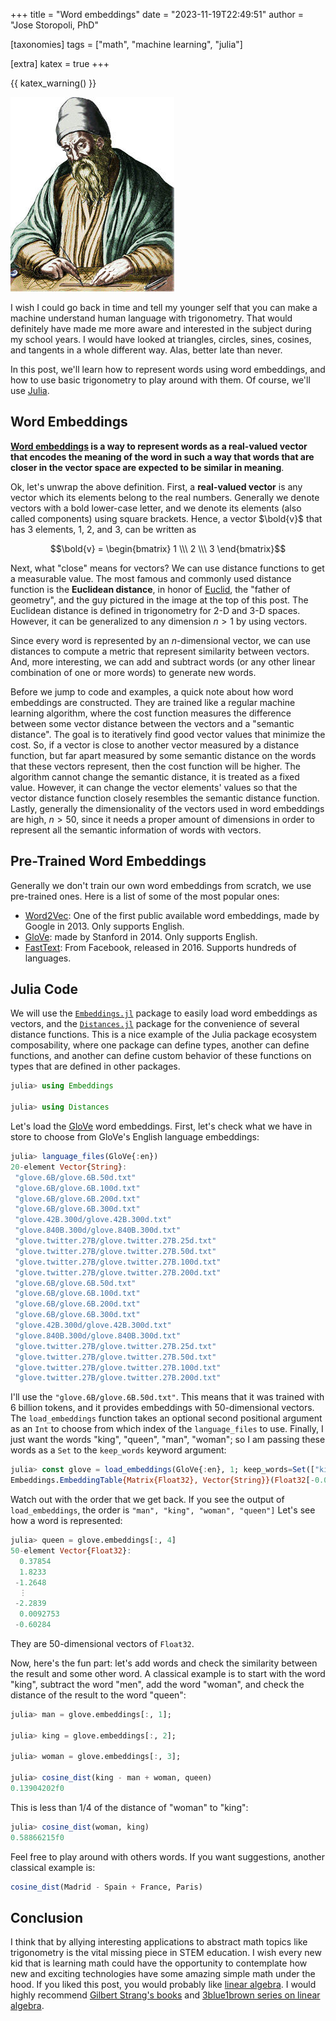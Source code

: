 +++
title = "Word embeddings"
date = "2023-11-19T22:49:51"
author = "Jose Storopoli, PhD"

[taxonomies]
tags = ["math", "machine learning", "julia"]

[extra]
katex = true
+++

{{ katex_warning() }}

![Euclid of Alexandria](euclid.jpg)

I wish I could go back in time and tell my younger self
that you can make a machine understand human language with trigonometry.
That would definitely have made me more aware and interested in the
subject during my school years.
I would have looked at triangles, circles, sines, cosines, and tangents
in a whole different way.
Alas, better late than never.

In this post, we'll learn how to represent words using word embeddings,
and how to use basic trigonometry to play around with them.
Of course, we'll use [Julia](https://julialang.org).

## Word Embeddings

**[Word embeddings](https://en.wikipedia.org/wiki/Word_embedding) is a way to
represent words as a real-valued vector that encodes the meaning of the word
in such a way that words that are closer in the vector space are expected
to be similar in meaning**.

Ok, let's unwrap the above definition.
First, a **real-valued vector** is any vector which its elements belong to the real
numbers.
Generally we denote vectors with a bold lower-case letter,
and we denote its elements (also called components) using square brackets.
Hence, a vector $\bold{v}$ that has 3 elements, $1$, $2$, and $3$,
can be written as

$$\bold{v} = \begin{bmatrix} 1 \\\ 2 \\\ 3 \end{bmatrix}$$

Next, what "close" means for vectors?
We can use distance functions to get a measurable value.
The most famous and commonly used distance function is the **Euclidean distance**,
in honor of [Euclid](https://en.wikipedia.org/wiki/Euclid), the "father of geometry",
and the guy pictured in the image at the top of this post.
The Euclidean distance is defined in trigonometry for 2-D and 3-D spaces.
However, it can be generalized to any dimension $n > 1$ by using vectors.

Since every word is represented by an $n$-dimensional vector,
we can use distances to compute a metric that represent similarity between vectors.
And, more interesting, we can add and subtract words
(or any other linear combination of one or more words) to generate new words.

Before we jump to code and examples, a quick note about how word embeddings
are constructed.
They are trained like a regular machine learning algorithm,
where the cost function measures the difference between
some vector distance between the vectors and a "semantic distance".
The goal is to iteratively find good vector values that minimize the cost.
So, if a vector is close to another vector measured by a distance function,
but far apart measured by some semantic distance on the words that these
vectors represent, then the cost function will be higher.
The algorithm cannot change the semantic distance, it is treated as a fixed value.
However, it can change the vector elements' values so that the vector distance function
closely resembles the semantic distance function.
Lastly, generally the dimensionality of the vectors used in word embeddings
are high, $n > 50$, since it needs a proper amount of dimensions in order to
represent all the semantic information of words with vectors.

## Pre-Trained Word Embeddings

Generally we don't train our own word embeddings from scratch,
we use pre-trained ones.
Here is a list of some of the most popular ones:

- [Word2Vec](https://code.google.com/archive/p/word2vec/):
  One of the first public available word embeddings,
  made by Google in 2013.
  Only supports English.
- [GloVe](https://nlp.stanford.edu/projects/glove/):
  made by Stanford in 2014.
  Only supports English.
- [FastText](https://fasttext.cc/):
  From Facebook, released in 2016.
  Supports hundreds of languages.

## Julia Code

We will use the [`Embeddings.jl`](https://github.com/JuliaText/Embeddings.jl)
package to easily load word embeddings as vectors,
and the [`Distances.jl`](https://github.com/JuliaStats/Distances.jl)
package for the convenience of several distance functions.
This is a nice example of the Julia package ecosystem composability,
where one package can define types, another can define functions,
and another can define custom behavior of these functions on types that
are defined in other packages.

```julia
julia> using Embeddings

julia> using Distances
```

Let's load the [GloVe](https://nlp.stanford.edu/projects/glove/)
word embeddings.
First, let's check what we have in store to choose from
GloVe's English language embeddings:

```julia
julia> language_files(GloVe{:en})
20-element Vector{String}:
 "glove.6B/glove.6B.50d.txt"
 "glove.6B/glove.6B.100d.txt"
 "glove.6B/glove.6B.200d.txt"
 "glove.6B/glove.6B.300d.txt"
 "glove.42B.300d/glove.42B.300d.txt"
 "glove.840B.300d/glove.840B.300d.txt"
 "glove.twitter.27B/glove.twitter.27B.25d.txt"
 "glove.twitter.27B/glove.twitter.27B.50d.txt"
 "glove.twitter.27B/glove.twitter.27B.100d.txt"
 "glove.twitter.27B/glove.twitter.27B.200d.txt"
 "glove.6B/glove.6B.50d.txt"
 "glove.6B/glove.6B.100d.txt"
 "glove.6B/glove.6B.200d.txt"
 "glove.6B/glove.6B.300d.txt"
 "glove.42B.300d/glove.42B.300d.txt"
 "glove.840B.300d/glove.840B.300d.txt"
 "glove.twitter.27B/glove.twitter.27B.25d.txt"
 "glove.twitter.27B/glove.twitter.27B.50d.txt"
 "glove.twitter.27B/glove.twitter.27B.100d.txt"
 "glove.twitter.27B/glove.twitter.27B.200d.txt"
```

I'll use the `"glove.6B/glove.6B.50d.txt"`.
This means that it was trained with 6 billion tokens,
and it provides embeddings with 50-dimensional vectors.
The `load_embeddings` function takes an optional second positional
argument as an `Int` to choose from which index of the `language_files` to use.
Finally, I just want the words "king", "queen", "man", "woman";
so I am passing these words as a `Set` to the `keep_words` keyword argument:

```julia
julia> const glove = load_embeddings(GloVe{:en}, 1; keep_words=Set(["king", "queen", "man", "woman"]));
Embeddings.EmbeddingTable{Matrix{Float32}, Vector{String}}(Float32[-0.094386 0.50451 -0.18153 0.37854; 0.43007 0.68607 0.64827 1.8233; … ; 0.53135 -0.64426 0.48764 0.0092753; -0.11725 -0.51042 -0.10467 -0.60284], ["man", "king", "woman", "queen"])
```

Watch out with the order that we get back.
If you see the output of `load_embeddings`,
the order is `"man", "king", "woman", "queen"]`
Let's see how a word is represented:

```julia
julia> queen = glove.embeddings[:, 4]
50-element Vector{Float32}:
  0.37854
  1.8233
 -1.2648
  ⋮
 -2.2839
  0.0092753
 -0.60284
```

They are 50-dimensional vectors of `Float32`.

Now, here's the fun part:
let's add words and check the similarity between the
result and some other word.
A classical example is to start with the word "king",
subtract the word "men",
add the word "woman",
and check the distance of the result to the word "queen":

```julia
julia> man = glove.embeddings[:, 1];

julia> king = glove.embeddings[:, 2];

julia> woman = glove.embeddings[:, 3];

julia> cosine_dist(king - man + woman, queen)
0.13904202f0
```

This is less than 1/4 of the distance of "woman" to "king":

```julia
julia> cosine_dist(woman, king)
0.58866215f0
```

Feel free to play around with others words.
If you want suggestions, another classical example is:

```julia
cosine_dist(Madrid - Spain + France, Paris)
```

## Conclusion

I think that by allying interesting applications to abstract math topics
like trigonometry is the vital missing piece in STEM education.
I wish every new kid that is learning math could have the opportunity to contemplate
how new and exciting technologies have some amazing simple math under the hood.
If you liked this post, you would probably like [linear algebra](https://en.wikipedia.org/wiki/Linear_algebra).
I would highly recommend [Gilbert Strang's books](https://math.mit.edu/~gs/)
and [3blue1brown series on linear algebra](https://www.youtube.com/playlist?list=PLZHQObOWTQDPD3MizzM2xVFitgF8hE_ab).
